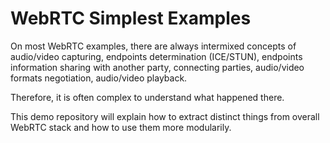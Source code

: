 # WebRTC Simplest Examples

On most WebRTC examples, there are always intermixed concepts of audio/video capturing, endpoints determination (ICE/STUN), endpoints information sharing with another party, connecting parties, audio/video formats negotiation, audio/video playback.

Therefore, it is often complex to understand what happened there.

This demo repository will explain how to extract distinct things from overall WebRTC stack and how to use them more modularily.
